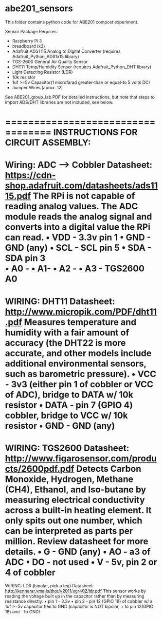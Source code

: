 # abe201_sensors
This folder contains python code for ABE201 compost experiment.

Sensor Package Requires:
-  Raspberry Pi 3
-  breadboard (x2)
-  Adafruit ADS1115 Analog to Digital Converter (requires Adafruit_Python_ADS1x15 library)
-  TGS-2600 General Air Quality Sensor
-  DHT11 Temp/Humidity Sensor (requires Adafruit_Python_DHT library)
-  Light Detecting Resistor (LDR)
-  10k resistor
-  1uf >=5v Capacitor(1 microfarad greater-than or equal-to 5 volts DC)
-  Jumper Wires (aprox. 12)

See ABE201_group_lab.PDF for detailed instructions, but note that steps to import ADS/DHT libraries are not included, see below.

==================================
INSTRUCTIONS FOR CIRCUIT ASSEMBLY:
==================================
Wiring: ADC --> Cobbler 
Datasheet: https://cdn-shop.adafruit.com/datasheets/ads1115.pdf 
The RPi is not capable of reading analog values. The ADC module reads the analog signal and converts into a digital value the RPi can read. 
•	VDD - 3.3v pin 1 
•	GND - GND (any) 
•	SCL - SCL pin 5 
•	SDA - SDA pin 3  
•	A0 - 
•	A1- • A2 - 
•	A3 - TGS2600 A0 
==================================

WIRING: DHT11 
Datasheet: http://www.micropik.com/PDF/dht11.pdf 
Measures temperature and humidity with a fair amount of accuracy (the DHT22 is more accurate, and other models include additional environmental sensors, such as barometric pressure). 
•	VCC - 3v3 (either pin 1 of cobbler or VCC of ADC), bridge to DATA w/ 10k resistor 
•	DATA - pin 7 (GPIO 4) cobbler, bridge to VCC w/ 10k resistor 
•	GND -  GND (any) 
==================================
 
WIRING: TGS2600 
Datasheet: http://www.figarosensor.com/products/2600pdf.pdf 
Detects Carbon Monoxide, Hydrogen, Methane (CH4), Ethanol, and Iso-butane by measuring electrical conductivity across a built-in heating element. It only spits out one number, which can be interpreted as parts per million. Review datasheet for more details. 
•	G - GND (any) 
•	AO - a3 of ADC 
•	DO - not used 
•	V - 5v, pin 2 or 4 of cobbler 
==================================

WIRING: LDR (bipolar, pick a leg) 
Datasheet: http://kennarar.vma.is/thor/v2011/vgr402/ldr.pdf 
This sensor works by reading the voltage built up in the capacitor rather than by measuring resistance directly. 
•	pin 1 - 3.3v 
•	pin 2 - pin 12 (GPIO 18) of cobbler w/ a 1uf >=5v capacitor tied to GND (capacitor is NOT bipolar, + to pin 12(GPIO 18) and - to GND)

